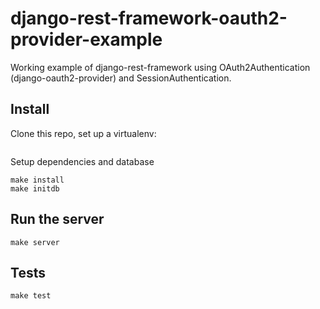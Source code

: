 django-rest-framework-oauth2-provider-example
===================
Working example of django-rest-framework using OAuth2Authentication (django-oauth2-provider) and SessionAuthentication.

## Install 
Clone this repo, set up a virtualenv:
```console

```

Setup dependencies and database 
```console
make install
make initdb
```

## Run the server 
```console
make server
```

## Tests 
```console
make test 
```
